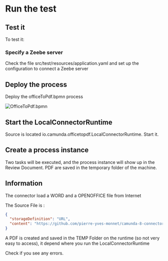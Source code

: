 # Run the test

## Test it

To test it:

### Specify a Zeebe server
Check the file src/test/resources/application.yaml and set up the configuration to connect a Zeebe server

## Deploy the process
Deploy the officeToPdf.bpmn process

![OfficeToPdf.bpmn](officeToPdf.png)

## Start the LocalConnectorRuntime
Source is located io.camunda.officetopdf.LocalConnectorRuntime. Start it.


## Create a process instance
Two tasks will be executed, and the process instance will show up in the Review Document. 
PDF are saved in the temporary folder of the machine.


## Information
The connector load a WORD and a OPENOFFICE file from Internet

The Source File is :
`````json
{
  "storageDefinition": "URL", 
  "content": "https://github.com/pierre-yves-monnet/camunda-8-connector-officetopdf/raw/a51fc1b29add729087936eb0460b028ba8b5e977/src/test/resources/OfficeToPdfExample.docx"
}
`````

A PDF is created and saved in the TEMP Folder on the runtime (so not very easy to access), 
it depend where you run the LocalConnectorRuntime

Check if you see any errors.
